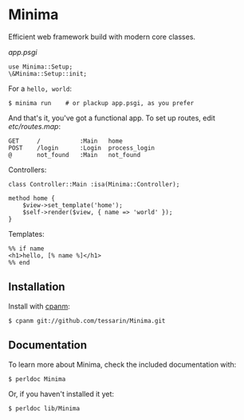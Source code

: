 # Minima

Efficient web framework build with modern core classes.

_app.psgi_

    use Minima::Setup;
    \&Minima::Setup::init;

For a `hello, world`:

    $ minima run    # or plackup app.psgi, as you prefer

And that's it, you've got a functional app. To set up routes, edit
_etc/routes.map_:

    GET     /           :Main   home
    POST    /login      :Login  process_login
    @       not_found   :Main   not_found

Controllers:

    class Controller::Main :isa(Minima::Controller);

    method home {
        $view->set_template('home');
        $self->render($view, { name => 'world' });
    }

Templates:

    %% if name
    <h1>hello, [% name %]</h1>
    %% end

## Installation

Install with [cpanm][cpm]:

    $ cpanm git://github.com/tessarin/Minima.git

## Documentation

To learn more about Minima, check the included documentation with:

    $ perldoc Minima

Or, if you haven't installed it yet:

    $ perldoc lib/Minima

 [cpm]: https://github.com/miyagawa/cpanminus
